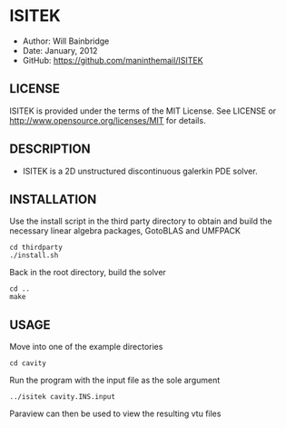 ISITEK
======

* Author:	Will Bainbridge
* Date:		January, 2012
* GitHub:	<https://github.com/maninthemail/ISITEK>

LICENSE
-------

ISITEK is provided under the terms of the MIT License. See LICENSE or <http://www.opensource.org/licenses/MIT> for details.

DESCRIPTION
-----------

* ISITEK is a 2D unstructured discontinuous galerkin PDE solver.

INSTALLATION
------------

Use the install script in the third party directory to obtain and build the necessary linear algebra packages, GotoBLAS and UMFPACK

	cd thirdparty
	./install.sh

Back in the root directory, build the solver

	cd ..
	make

USAGE
-----

Move into one of the example directories

	cd cavity

Run the program with the input file as the sole argument

	../isitek cavity.INS.input

Paraview can then be used to view the resulting vtu files
